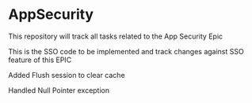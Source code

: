 # AppSecurity
This repository will track all tasks related to the App Security Epic

This is the SSO code to be implemented and track changes against SSO feature of this EPIC


Added Flush session to clear cache

Handled Null Pointer exception



